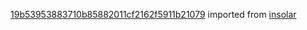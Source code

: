 [19b53953883710b85882011cf2162f5911b21079](https://github.com/insolar/insolar/commit/19b53953883710b85882011cf2162f5911b21079) imported from [insolar](https://github.com/insolar/insolar)
